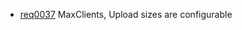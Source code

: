 * [req0037](https://github.com/DomainDrivenArchitecture/ddaRequirement/blob/master/en/requirements/req0037.md) MaxClients, Upload sizes are configurable
